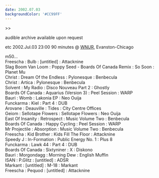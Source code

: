 ```yaml
---
date: 2002.07.03
backgroundColor: '#CC99FF'
---
```


\>>  

[](http://m50.net/)audible archive available upon request

etc 2002.Jul.03 23:00 90 minutes @ [WNUR](http://streetbeat.wnur.org/), Evanston-Chicago  

m50...  
Freescha : Bulb : \[untitled\] : Attacknine  
Slag Boom Van Loom : Poppy Seed - Boards Of Canada Remix : So Soon : Planet Mu  
Christ : Dream Of the Endless : Pylonesque : Benbecula  
Christ : Artica : Pylonesque : Benbecula  
Solvent : My Radio : Disco Nouveau Part 2 : Ghostly  
Boards Of Canada : Aquarius (Version 3) : Peel Session : WARP  
Bauri : Womb : Lakonia EP : Neo Ouija  
Funckarma : Kiel : Part 4 : DUB  
Arovane : Deauville : Tides : City Centre Offices  
Geiom : Sellotape Flowers : Sellotape Flowers : Neo Ouija  
East Of Insanity : Retrospect : Music Volume Two : Benbecula  
Boards Of Canada : Happy Cycling : Peel Session : WARP  
Mr Projectile : Absorption : Music Volume Two : Benbecula  
Freescha : Kid Brother : Kids Fill The Floor : Attacknine  
Speedy J : In-Formation : Public Energy No. 1 : Plus 8  
Funckarma : Lawk 44 : Part 4 : DUB  
Boards Of Canada : Sixtyniner : X : Diskono  
Bauri : Morgondagg : Morning Dew : English Muffin  
ISAN : P.Glitz : \[untitled\] : ADSR  
Markant : \[untitled\] : M-18 : Markant  
Freescha : Pequod : \[untitled\] : Attacknine